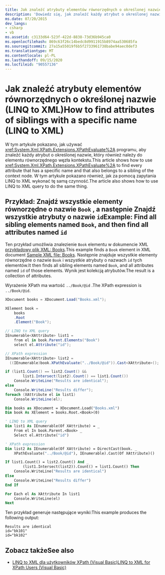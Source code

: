 ```yaml
---
title: Jak znaleźć atrybuty elementów równorzędnych o określonej nazwie LINQ to XML
description: 'Dowiedz się, jak znaleźć każdy atrybut o określonej nazwie, który również należy do elementu równorzędnego węzła kontekstu. Pokazane są dwie metody: jedna używa XPathEvaluate, drugi używa zapytania LINQ to XML.'
ms.date: 07/20/2015
dev_langs:
- csharp
- vb
ms.assetid: c3133d64-523f-422d-8838-73d36b945ca0
ms.openlocfilehash: 869c63f26c14bedc8d9911915b8974aa530685fa
ms.sourcegitcommit: 27a15a55019f6b5f2733961738babe94aec0def3
ms.translationtype: MT
ms.contentlocale: pl-PL
ms.lasthandoff: 09/15/2020
ms.locfileid: "90557136"
---
```

# <a name="how-to-find-attributes-of-siblings-with-a-specific-name-linq-to-xml"></a><span data-ttu-id="741af-104">Jak znaleźć atrybuty elementów równorzędnych o określonej nazwie (LINQ to XML)</span><span class="sxs-lookup"><span data-stu-id="741af-104">How to find attributes of siblings with a specific name (LINQ to XML)</span></span>

<span data-ttu-id="741af-105">W tym artykule pokazano, jak używać <xref:System.Xml.XPath.Extensions.XPathEvaluate%2A> programu, aby znaleźć każdy atrybut o określonej nazwie, który również należy do elementu równorzędnego węzła kontekstu.</span><span class="sxs-lookup"><span data-stu-id="741af-105">This article shows how to use <xref:System.Xml.XPath.Extensions.XPathEvaluate%2A> to find every attribute that has a specific name and that also belongs to a sibling of the context node.</span></span> <span data-ttu-id="741af-106">W tym artykule pokazano również, jak za pomocą zapytania LINQ to XML wykonać tę samą czynność.</span><span class="sxs-lookup"><span data-stu-id="741af-106">The article also shows how to use LINQ to XML query to do the same thing.</span></span>

## <a name="example-find-all-sibling-elements-named-book-and-then-find-all-attributes-named-id"></a><span data-ttu-id="741af-107">Przykład: Znajdź wszystkie elementy równorzędne o nazwie `Book` , a następnie Znajdź wszystkie atrybuty o nazwie `id`</span><span class="sxs-lookup"><span data-stu-id="741af-107">Example: Find all sibling elements named `Book`, and then find all attributes named `id`</span></span>

<span data-ttu-id="741af-108">Ten przykład umożliwia znalezienie `Book` elementu w dokumencie XML [przykładowy plik XML: Books](sample-xml-file-books.md).</span><span class="sxs-lookup"><span data-stu-id="741af-108">This example finds a `Book` element in XML document [Sample XML file: Books](sample-xml-file-books.md).</span></span> <span data-ttu-id="741af-109">Następnie znajduje wszystkie elementy równorzędne o nazwie `Book` i wszystkie atrybuty o nazwach `id` tych elementów.</span><span class="sxs-lookup"><span data-stu-id="741af-109">It then finds all sibling elements named `Book`, and all attributes named `id` of those elements.</span></span> <span data-ttu-id="741af-110">Wynik jest kolekcją atrybutów.</span><span class="sxs-lookup"><span data-stu-id="741af-110">The result is a collection of attributes.</span></span>

<span data-ttu-id="741af-111">Wyrażenie XPath ma wartość `../Book/@id` .</span><span class="sxs-lookup"><span data-stu-id="741af-111">The XPath expression is `../Book/@id`.</span></span>

```csharp
XDocument books = XDocument.Load("Books.xml");

XElement book =
    books
    .Root
    .Element("Book");

// LINQ to XML query
IEnumerable<XAttribute> list1 =
    from el in book.Parent.Elements("Book")
    select el.Attribute("id");

// XPath expression
IEnumerable<XAttribute> list2 =
  ((IEnumerable)book.XPathEvaluate("../Book/@id")).Cast<XAttribute>();

if (list1.Count() == list2.Count() &&
        list1.Intersect(list2).Count() == list1.Count())
    Console.WriteLine("Results are identical");
else
    Console.WriteLine("Results differ");
foreach (XAttribute el in list1)
    Console.WriteLine(el);
```

```vb
Dim books as XDocument = XDocument.Load("Books.xml")
Dim book As XElement = books.Root.<Book>(0)

' LINQ to XML query
Dim list1 As IEnumerable(Of XAttribute) = _
    From el In book.Parent.<Book> _
    Select el.Attribute("id")

' XPath expression
Dim list2 As IEnumerable(Of XAttribute) = DirectCast(book. _
    XPathEvaluate("../Book/@id"), IEnumerable).Cast(Of XAttribute)()

If list1.Count() = list2.Count() And _
        (list1.Intersect(list2)).Count() = list1.Count() Then
    Console.WriteLine("Results are identical")
Else
    Console.WriteLine("Results differ")
End If

For Each el As XAttribute In list1
    Console.WriteLine(el)
Next
```

<span data-ttu-id="741af-112">Ten przykład generuje następujące wyniki:</span><span class="sxs-lookup"><span data-stu-id="741af-112">This example produces the following output:</span></span>

```output
Results are identical
id="bk101"
id="bk102"
```

## <a name="see-also"></a><span data-ttu-id="741af-113">Zobacz także</span><span class="sxs-lookup"><span data-stu-id="741af-113">See also</span></span>

- [<span data-ttu-id="741af-114">LINQ to XML dla użytkowników XPath (Visual Basic)</span><span class="sxs-lookup"><span data-stu-id="741af-114">LINQ to XML for XPath Users (Visual Basic)</span></span>](./comparison-xpath-linq-xml.md)
